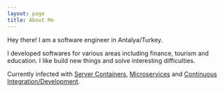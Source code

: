 ```yaml
---
layout: page
title: About Me
---
```


Hey there! I am a software engineer in Antalya/Turkey. 

I developed softwares for various areas including finance, tourism and education. I like build new things and solve interesting difficulties.

Currently infected with [Server Containers](https://www.docker.com/), [Microservices](http://martinfowler.com/articles/microservices.html) and [Continuous Integration/Development](http://www.jetbrains.com/teamcity/).